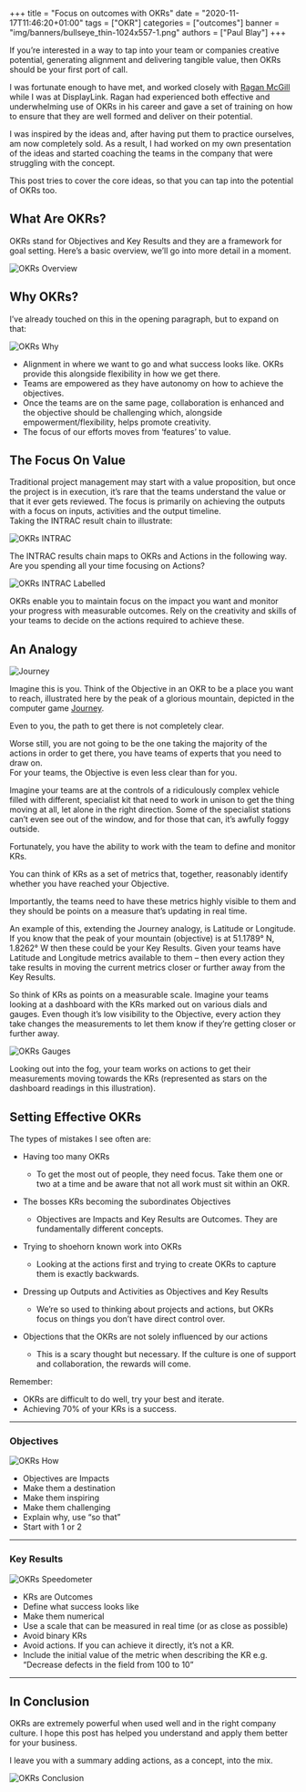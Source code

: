 +++
title = "Focus on outcomes with OKRs"
date = "2020-11-17T11:46:20+01:00"
tags = ["OKR"]
categories = ["outcomes"]
banner = "img/banners/bullseye_thin-1024x557-1.png"
authors = ["Paul Blay"]
+++


If you’re interested in a way to tap into your team or companies creative potential, generating alignment and delivering tangible value, then OKRs should be your first port of call.

I was fortunate enough to have met, and worked closely with [Ragan McGill](http://raganmcgill.co.uk/) while I was at DisplayLink. Ragan had experienced both effective and underwhelming use of OKRs in his career and gave a set of training on how to ensure that they are well formed and deliver on their potential.

I was inspired by the ideas and, after having put them to practice ourselves, am now completely sold. As a result, I had worked on my own presentation of the ideas and started coaching the teams in the company that were struggling with the concept.

This post tries to cover the core ideas, so that you can tap into the potential of OKRs too.

## What Are OKRs?

OKRs stand for Objectives and Key Results and they are a framework for goal setting. Here’s a basic overview, we’ll go into more detail in a moment.

![OKRs Overview](/img/OKR/OKRs_overview-1024x561-1.png)

## Why OKRs?

I’ve already touched on this in the opening paragraph, but to expand on that:

![OKRs Why](/img/OKR/OKRs_why-1024x227-1.png)

- Alignment in where we want to go and what success looks like. OKRs provide this alongside flexibility in how we get there.
- Teams are empowered as they have autonomy on how to achieve the objectives.
- Once the teams are on the same page, collaboration is enhanced and the objective should be challenging which, alongside empowerment/flexibility, helps promote creativity.
- The focus of our efforts moves from ‘features’ to value.

## The Focus On Value

Traditional project management may start with a value proposition, but once the project is in execution, it’s rare that the teams understand the value or that it ever gets reviewed. The focus is primarily on achieving the outputs with a focus on inputs, activities and the output timeline.  
Taking the INTRAC result chain to illustrate:

![OKRs INTRAC](/img/OKR/OKRs_intrac-1024x157-1.png)

The INTRAC results chain maps to OKRs and Actions in the following way. Are you spending all your time focusing on Actions?

![OKRs INTRAC Labelled](/img/OKR/OKRs_intrac_labelled-1024x222-1.png)

OKRs enable you to maintain focus on the impact you want and monitor your progress with measurable outcomes. Rely on the creativity and skills of your teams to decide on the actions required to achieve these.

## An Analogy

![Journey](/img/OKR/journey-300x165.png)

Imagine this is you. Think of the Objective in an OKR to be a place you want to reach, illustrated here by the peak of a glorious mountain, depicted in the computer game [Journey](https://thatgamecompany.com/journey/).

Even to you, the path to get there is not completely clear.

Worse still, you are not going to be the one taking the majority of the actions in order to get there, you have teams of experts that you need to draw on.  
For your teams, the Objective is even less clear than for you.

Imagine your teams are at the controls of a ridiculously complex vehicle filled with different, specialist kit that need to work in unison to get the thing moving at all, let alone in the right direction. Some of the specialist stations can’t even see out of the window, and for those that can, it’s awfully foggy outside.

Fortunately, you have the ability to work with the team to define and monitor KRs.

You can think of KRs as a set of metrics that, together, reasonably identify whether you have reached your Objective.

Importantly, the teams need to have these metrics highly visible to them and they should be points on a measure that’s updating in real time.

An example of this, extending the Journey analogy, is Latitude or Longitude. If you know that the peak of your mountain (objective) is at 51.1789° N, 1.8262° W then these could be your Key Results. Given your teams have Latitude and Longitude metrics available to them – then every action they take results in moving the current metrics closer or further away from the Key Results.

So think of KRs as points on a measurable scale. Imagine your teams looking at a dashboard with the KRs marked out on various dials and gauges. Even though it’s low visibility to the Objective, every action they take changes the measurements to let them know if they’re getting closer or further away.

![OKRs Gauges](/img/OKR/OKRs_gauges-1024x718-1.png)

Looking out into the fog, your team works on actions to get their measurements moving towards the KRs (represented as stars on the dashboard readings in this illustration).

## Setting Effective OKRs

The types of mistakes I see often are:

- Having too many OKRs
  - To get the most out of people, they need focus. Take them one or two at a time and be aware that not all work must sit within an OKR.

- The bosses KRs becoming the subordinates Objectives
  - Objectives are Impacts and Key Results are Outcomes. They are fundamentally different concepts.

- Trying to shoehorn known work into OKRs
  - Looking at the actions first and trying to create OKRs to capture them is exactly backwards.

- Dressing up Outputs and Activities as Objectives and Key Results
  - We’re so used to thinking about projects and actions, but OKRs focus on things you don’t have direct control over.

- Objections that the OKRs are not solely influenced by our actions
  - This is a scary thought but necessary. If the culture is one of support and collaboration, the rewards will come.

Remember:
- OKRs are difficult to do well, try your best and iterate.
- Achieving 70% of your KRs is a success.

---
### Objectives

![OKRs How](/img/OKR/OKRs_how-1024x660-1.png)


- Objectives are Impacts  
- Make them a destination  
- Make them inspiring  
- Make them challenging  
- Explain why, use “so that”  
- Start with 1 or 2  


---
### Key Results


![OKRs Speedometer](/img/OKR/speedometer.png)


- KRs are Outcomes  
- Define what success looks like  
- Make them numerical  
- Use a scale that can be measured in real time (or as close as possible)  
- Avoid binary KRs  
- Avoid actions. If you can achieve it directly, it’s not a KR.  
- Include the initial value of the metric when describing the KR e.g. “Decrease defects in the field from 100 to 10”


---
## In Conclusion

OKRs are extremely powerful when used well and in the right company culture. I hope this post has helped you understand and apply them better for your business.

I leave you with a summary adding actions, as a concept, into the mix.

![OKRs Conclusion](/img/OKR/OKRs_conclusion-1024x416-1.png)